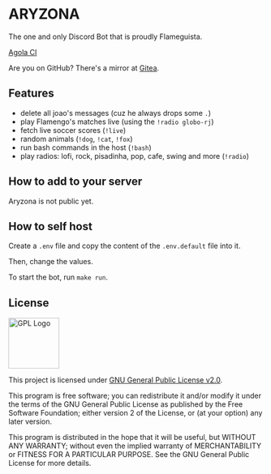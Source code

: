 # ARYZONA

The one and only Discord Bot that is proudly Flameguista.

[Agola CI](https://ci.notagovernment.agency/user/Pauloo27/projects/Aryzona.proj)

Are you on GitHub? There's a mirror at [Gitea](https://git.notagovernment.agency/Pauloo27/aryzona).

## Features
- delete all joao's messages (cuz he always drops some `.`)
- play Flamengo's matches live (using the `!radio globo-rj`)
- fetch live soccer scores (`!live`)
- random animals (`!dog`, `!cat`, `!fox`)
- run bash commands in the host (`!bash`)
- play radios: lofi, rock, pisadinha, pop, cafe, swing and more (`!radio`)

## How to add to your server

Aryzona is not public yet.

## How to self host 
Create a `.env` file and copy the content of the `.env.default` file into it.

Then, change the values.

To start the bot, run `make run`.

## License

<img src="https://i.imgur.com/AuQQfiB.png" alt="GPL Logo" height="100px" />

This project is licensed under [GNU General Public License v2.0](./LICENSE).

This program is free software; you can redistribute it and/or modify
it under the terms of the GNU General Public License as published by
the Free Software Foundation; either version 2 of the License, or
(at your option) any later version.

This program is distributed in the hope that it will be useful,
but WITHOUT ANY WARRANTY; without even the implied warranty of
MERCHANTABILITY or FITNESS FOR A PARTICULAR PURPOSE. See the
GNU General Public License for more details.
